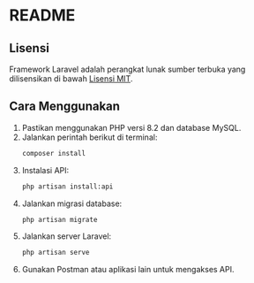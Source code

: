 # README

## Lisensi

Framework Laravel adalah perangkat lunak sumber terbuka yang dilisensikan di bawah [Lisensi MIT](https://opensource.org/licenses/MIT).

## Cara Menggunakan

1. Pastikan menggunakan PHP versi 8.2 dan database MySQL.
2. Jalankan perintah berikut di terminal:
    ```sh
    composer install
    ```
3. Instalasi API:
    ```sh
    php artisan install:api
    ```
4. Jalankan migrasi database:
    ```sh
    php artisan migrate
    ```
5. Jalankan server Laravel:
    ```sh
    php artisan serve
    ```
6. Gunakan Postman atau aplikasi lain untuk mengakses API.
